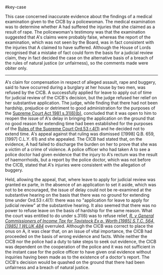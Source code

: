 #key-case 

This case concerned inaccurate evidence about the findings of a medical examination given to the CICB by a policewoman. The medical examination was to determine whether A had suffered the injuries that she claimed as a result of rape. The policewoman's testimony was that the examination suggested that A's claims were probably false, whereas the report of the examination, which was not seen by the Board, was in fact consistent with the injuries that A claimed to have suffered. Although the House of Lords recognised that a mistake of fact could form the basis for a judicial review claim, they in fact decided the case on the alternative basis of a breach of the rules of natural justice (or unfairness), so the comments made were obiter only.

---

A's claim for compensation in respect of alleged assault, rape and buggery, said to have occurred during a burglary at her house by two men, was refused by the CICB. A successfully applied for leave to apply out of time for judicial review of the CICB's decision, but the judge refused her relief on her substantive application. The judge, while finding that there had not been hardship, prejudice or detriment to good administration for the purposes of the [Supreme Court Act 1981 s.31(6)(b)](https://uk.westlaw.com/Document/I0C55BFB0E44A11DA8D70A0E70A78ED65/View/FullText.html?originationContext=document&transitionType=DocumentItem&ppcid=3ca4ff61d0d846129354786d6747f7b2&contextData=(sc.Default)), concluded that it was open to him to reopen the issue of A's delay in bringing the application on the ground that no good reason for extending time had been established for the purposes of the [Rules of the Supreme Court Ord.53 r.4(1)](https://uk.westlaw.com/Document/IAB7F0EE0E44811DA8D70A0E70A78ED65/View/FullText.html?originationContext=document&transitionType=DocumentItem&ppcid=3ca4ff61d0d846129354786d6747f7b2&contextData=(sc.Default)) and he decided not to extend time. A's appeal against that ruling was dismissed ([1998] Q.B. 659, [1997] C.L.Y. 61) and she appealed. The CICB had stated that, on the evidence, A had failed to discharge the burden on her to prove that she was a victim of a crime of violence. A police officer who had taken A to see a police doctor had given evidence that the injury to A's rectum was the result of haemorrhoids, but a report by the police doctor, which was not before the CICB, stated that A's injuries were consistent with the allegation of buggery.

Held, allowing the appeal, that, where leave to apply for judicial review was granted ex parte, in the absence of an application to set it aside, which was not to be encouraged, the issue of delay could not be re-examined at the substantive hearing on the basis that there was no ground for extending time under Ord.53 r.4(1): there was no "application for leave to apply for judicial review" at the substantive hearing. It also seemed that there was no power to refuse leave on the basis of hardship for the same reason. What the court was entitled to do under s.31(6) was to refuse relief, _[R. v General Commissioners of Income Tax for Tavistock Ex p. Worth [1985] S.T.C. 564, [1985] 1 WLUK 484](https://uk.westlaw.com/Document/I89E60110E43611DA8FC2A0F0355337E9/View/FullText.html?originationContext=document&transitionType=DocumentItem&ppcid=3ca4ff61d0d846129354786d6747f7b2&contextData=(sc.Default))_ overruled. Although the CICB was correct to place the onus on A, it was clear that, on an issue of vital importance, the CICB had proceeded on the basis of wrong evidence and facts. While neither the CICB nor the police had a duty to take steps to seek out evidence, the CICB was dependent on the cooperation of the police and it was not sufficient in the instant case for the police officer to have given oral evidence without inquiries having been made as to the existence of a doctor's report. The CICB's decision would be quashed on the ground that there had been unfairness and a breach of natural justice.